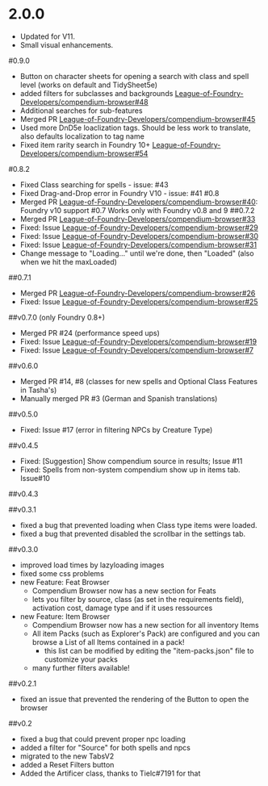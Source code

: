 # 2.0.0
- Updated for V11.
- Small visual enhancements.

#0.9.0

- Button on character sheets for opening a search with class and spell level (works on default and TidySheet5e)
- added filters for subclasses and backgrounds [League-of-Foundry-Developers/compendium-browser#48](https://github.com/League-of-Foundry-Developers/compendium-browser/issues/48)
- Additional searches for sub-features
- Merged PR [League-of-Foundry-Developers/compendium-browser#45](https://github.com/League-of-Foundry-Developers/compendium-browser/pull/45)
- Used more DnD5e loaclization tags. Should be less work to translate, also defaults localization to tag name
- Fixed item rarity search in Foundry 10+ [League-of-Foundry-Developers/compendium-browser#54](https://github.com/League-of-Foundry-Developers/compendium-browser/issues/54)

#0.8.2

- Fixed Class searching for spells - issue: #43
- Fixed Drag-and-Drop error in Foundry V10 - issue: #41
  #0.8
- Merged PR [League-of-Foundry-Developers/compendium-browser#40](https://github.com/League-of-Foundry-Developers/compendium-browser/pull/40): Foundry v10 support
  #0.7
  Works only with Foundry v0.8 and 9
  ##0.7.2
- Merged PR [League-of-Foundry-Developers/compendium-browser#33](https://github.com/League-of-Foundry-Developers/compendium-browser/pull/33)
- Fixed: Issue [League-of-Foundry-Developers/compendium-browser#29](https://github.com/League-of-Foundry-Developers/compendium-browser/issues/29)
- Fixed: Issue [League-of-Foundry-Developers/compendium-browser#30](https://github.com/League-of-Foundry-Developers/compendium-browser/issues/30)
- Fixed: Issue [League-of-Foundry-Developers/compendium-browser#31](https://github.com/League-of-Foundry-Developers/compendium-browser/issues/31)
- Change message to "Loading..." until we're done, then "Loaded" (also when we hit the maxLoaded)

##0.7.1

- Merged PR [League-of-Foundry-Developers/compendium-browser#26](https://github.com/League-of-Foundry-Developers/compendium-browser/pull/26)
- Fixed: Issue [League-of-Foundry-Developers/compendium-browser#25](https://github.com/League-of-Foundry-Developers/compendium-browser/issues/25)

##v0.7.0 (only Foundry 0.8+)

- Merged PR #24 (performance speed ups)
- Fixed: Issue [League-of-Foundry-Developers/compendium-browser#19](https://github.com/League-of-Foundry-Developers/compendium-browser/issues/19)
- Fixed: Issue [League-of-Foundry-Developers/compendium-browser#7](https://github.com/League-of-Foundry-Developers/compendium-browser/issues/7)

##v0.6.0

- Merged PR #14, #8 (classes for new spells and Optional Class Features in Tasha's)
- Manually merged PR #3 (German and Spanish translations)

##v0.5.0

- Fixed: Issue #17 (error in filtering NPCs by Creature Type)

##v0.4.5

- Fixed: [Suggestion] Show compendium source in results; Issue #11
- Fixed: Spells from non-system compendium show up in items tab. Issue#10

##v0.4.3

##v0.3.1

- fixed a bug that prevented loading when Class type items were loaded.
- fixed a bug that prevented disabled the scrollbar in the settings tab.

##v0.3.0

- improved load times by lazyloading images
- fixed some css problems
- new Feature: Feat Browser
  - Compendium Browser now has a new section for Feats
  - lets you filter by source, class (as set in the requirements field), activation cost, damage type and if it uses ressources
- new Feature: Item Browser
  - Compendium Browser now has a new section for all inventory Items
  - All item Packs (such as Explorer's Pack) are configured and you can browse a List of all Items contained in a pack!
    - this list can be modified by editing the "item-packs.json" file to customize your packs
  - many further filters available!

##v0.2.1

- fixed an issue that prevented the rendering of the Button to open the browser

##v0.2

- fixed a bug that could prevent proper npc loading
- added a filter for "Source" for both spells and npcs
- migrated to the new TabsV2
- added a Reset Filters button
- Added the Artificer class, thanks to Tielc#7191 for that

